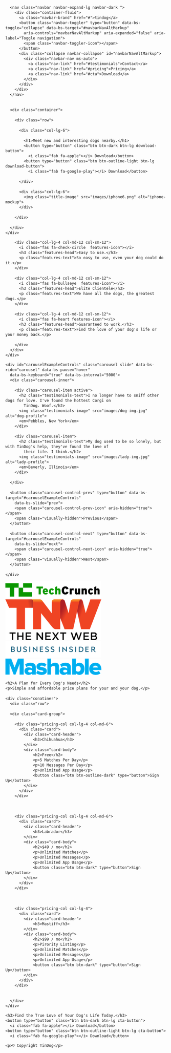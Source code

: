 <!DOCTYPE html>
<html>

<head>
  <meta charset="utf-8">
  <title>TinDog</title>
  <link rel="stylesheet" href="css/styles.css">

  <!-- bootstrap & javasripct -->
  <link href="https://cdn.jsdelivr.net/npm/bootstrap@5.1.3/dist/css/bootstrap.min.css" rel="stylesheet"
    integrity="sha384-1BmE4kWBq78iYhFldvKuhfTAU6auU8tT94WrHftjDbrCEXSU1oBoqyl2QvZ6jIW3" crossorigin="anonymous">
  <script src="https://cdn.jsdelivr.net/npm/bootstrap@5.1.3/dist/js/bootstrap.bundle.min.js"
    integrity="sha384-ka7Sk0Gln4gmtz2MlQnikT1wXgYsOg+OMhuP+IlRH9sENBO0LRn5q+8nbTov4+1p"
    crossorigin="anonymous"></script>

  <!-- css link -->
  <link rel="stylesheet" href="css/styles.css">

  <!-- google fonts -->
  <link rel="preconnect" href="https://fonts.googleapis.com">
  <link rel="preconnect" href="https://fonts.gstatic.com" crossorigin>
  <link href="https://fonts.googleapis.com/css2?family=Montserrat:wght@700&family=Ubuntu:ital@1&display=swap"
    rel="stylesheet">

  <!-- icon link -->
  <script src="https://kit.fontawesome.com/81fb1c4211.js" crossorigin="anonymous"></script>

</head>

<body>

  <section id="title">
    <div class="container-fluid container-fluid2">

      <nav class="navbar navbar-expand-lg navbar-dark ">
        <div class="container-fluid">
          <a class="navbar-brand" href="#">tindog</a>
          <button class="navbar-toggler" type="button" data-bs-toggle="collapse" data-bs-target="#navbarNavAltMarkup"
            aria-controls="navbarNavAltMarkup" aria-expanded="false" aria-label="Toggle navigation">
            <span class="navbar-toggler-icon"></span>
          </button>
          <div class="collapse navbar-collapse" id="navbarNavAltMarkup">
            <div class="navbar-nav ms-auto">
              <a class="nav-link" href="#testimonials">Contact</a>
              <a class="nav-link" href="#pricing">Pricing</a>
              <a class="nav-link" href="#cta">Download</a>
            </div>
          </div>
        </div>
      </nav>


      <div class="container">

        <div class="row">

          <div class="col-lg-6">

            <h1>Meet new and interesting dogs nearby.</h1>
            <button type="button" class="btn btn-dark btn-lg download-button">
              <i class="fab fa-apple"></i> Download</button>
            <button type="button" class="btn btn-outline-light btn-lg download-button">
              <i class="fab fa-google-play"></i> Download</button>

          </div>

          <div class="col-lg-6">
            <img class="title-image" src="images/iphone6.png" alt="iphone-mockup">
          </div>

        </div>

      </div>
    </div>
  </section>


  <!-- Features -->

  <section id="features">
    <div class="container-fluid">
      <div class="row">

        <div class="col-lg-4 col-md-12 col-sm-12">
          <i class="fas fa-check-circle  features-icon"></i>
          <h3 class="features-head">Easy to use.</h3>
          <p class="features-text">So easy to use, even your dog could do it.</p>
        </div>

        <div class="col-lg-4 col-md-12 col-sm-12">
          <i class="fas fa-bullseye  features-icon"></i>
          <h3 class="features-head">Elite Clientele</h3>
          <p class="features-text">We have all the dogs, the greatest dogs.</p>
        </div>

        <div class="col-lg-4 col-md-12 col-sm-12">
          <i class="fas fa-heart features-icon"></i>
          <h3 class="features-head">Guaranteed to work.</h3>
          <p class="features-text">Find the love of your dog's life or your money back.</p>

        </div>
      </div>
    </div>


  </section>


  <!-- Testimonials -->

  <section id="testimonials">


    <div id="carouselExampleControls" class="carousel slide" data-bs-ride="carousel" data-bs-pause="hover"
      data-bs-keyboard="true" data-bs-interval="5000">
      <div class="carousel-inner">

        <div class="carousel-item active">
          <h2 class="testimonials-text">I no longer have to sniff other dogs for love. I've found the hottest Corgi on
            TinDog. Woof.</h2>
          <img class="testimonials-image" src="images/dog-img.jpg" alt="dog-profile">
          <em>Pebbles, New York</em>
        </div>

        <div class="carousel-item">
          <h2 class="testimonials-text">My dog used to be so lonely, but with TinDog's help, they've found the love of
            their life. I think.</h2>
          <img class="testimonials-image" src="images/lady-img.jpg" alt="lady-profile">
          <em>Beverly, Illinois</em>
        </div>

      </div>

      <button class="carousel-control-prev" type="button" data-bs-target="#carouselExampleControls"
        data-bs-slide="prev">
        <span class="carousel-control-prev-icon" aria-hidden="true"></span>
        <span class="visually-hidden">Previous</span>
      </button>

      <button class="carousel-control-next" type="button" data-bs-target="#carouselExampleControls"
        data-bs-slide="next">
        <span class="carousel-control-next-icon" aria-hidden="true"></span>
        <span class="visually-hidden">Next</span>
      </button>

    </div>






  </section>


  <!-- Press -->

  <section id="press">
    <img class="press-images" src="images/techcrunch.png" alt="tc-logo">
    <img class="press-images" src="images/tnw.png" alt="tnw-logo">
    <img class="press-images" src="images/bizinsider.png" alt="biz-insider-logo">
    <img class="press-images" src="images/mashable.png" alt="mashable-logo">

  </section>


  <!-- Pricing -->

  <section id="pricing">

    <h2>A Plan for Every Dog's Needs</h2>
    <p>Simple and affordable price plans for your and your dog.</p>

    <div class="conatiner">
      <div class="row">

      <div class="card-group">

        <div class="pricing-col col-lg-4 col-md-6">
          <div class="card">
            <div class="card-header">
                <h3>Chihuahua</h3>
            </div>
            <div class="card-body">
                <h2>Free</h2>
                <p>5 Matches Per Day</p>
                <p>10 Messages Per Day</p>
                <p>Unlimited App Usage</p>
                <button class="btn btn-outline-dark" type="button">Sign Up</button>
            </div>
          </div>
        </div>



        <div class="pricing-col col-lg-4 col-md-6">
          <div class="card">
            <div class="card-header">
                <h3>Labrador</h3>
            </div>
            <div class="card-body">
                <h2>$49 / mo</h2>
                <p>Unlimited Matches</p>
                <p>Unlimited Messages</p>
                <p>Unlimited App Usage</p>
                <button class="btn btn-dark" type="button">Sign Up</button>
            </div>
          </div>
        </div>



        <div class="pricing-col col-lg-4">
          <div class="card">
            <div class="card-header">
                <h3>Mastiff</h3>
            </div>
            <div class="card-body">
                <h2>$99 / mo</h2>
                <p>Pirority Listing</p>
                <p>Unlimited Matches</p>
                <p>Unlimited Messages</p>
                <p>Unlimited App Usage</p>
                <button class="btn btn-dark" type="button">Sign Up</button>
            </div>
          </div>
        </div>


      </div>
    </div>



  </section>


  <!-- Call to Action -->

  <section id="cta">

    <h3>Find the True Love of Your Dog's Life Today.</h3>
    <button type="button" class="btn btn-dark btn-lg cta-button">
      <i class="fab fa-apple"></i> Download</button>
    <button type="button" class="btn btn-outline-light btn-lg cta-button">
      <i class="fab fa-google-play"></i> Download</button>

  </section>


  <!-- Footer -->

  <footer id="footer">

    <p>© Copyright TinDog</p>

  </footer>


</body>

</html>
